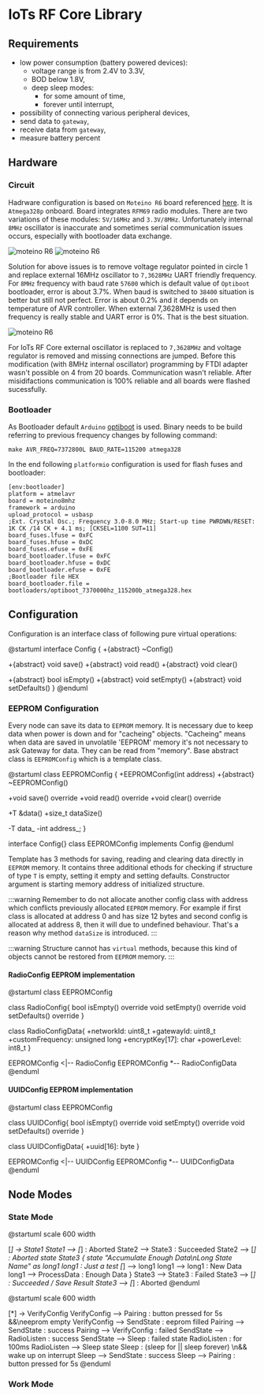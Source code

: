 # IoTs RF Core Library

## Requirements

- low power consumption (battery powered devices):
  - voltage range is from 2.4V to 3.3V,
  - BOD below 1.8V,
  - deep sleep modes: 
    - for some amount of time,
    - forever until interrupt,
- possibility of connecting various peripheral devices,
- send data to `gateway`,
- receive data from `gateway`,
- measure battery percent


## Hardware

### Circuit

Hadrware configuration is based on `Moteino R6` board referenced [here](https://lowpowerlab.com/shop/product/99). It is `Atmega328p` onboard. Board integrates `RFM69` radio modules. There are two variations of these modules: `5V/16MHz` and `3.3V/8MHz`. Unfortunately internal `8MHz` oscillator is inaccurate and sometimes serial communication issues occurs, especially with bootloader data exchange.

![moteino R6](./hardware/iots-rf-core/MoteinoR6_front.jpg)
![moteino R6](./hardware/iots-rf-core/MoteinoR6_Schematic.png)


Solution for above issues is to remove voltage regulator pointed in circle 1 and replace external 16MHz oscillator to `7,3628MHz` UART friendly frequency. For `8MHz` frequency with baud rate `57600` which is default value of `Optiboot` bootloader, error is about 3.7%. When baud is switched to `38400` situation is better but still not perfect. Error is about 0.2% and it depends on temperature of AVR controller. When external 7,3628MHz is used then frequency is really stable and UART error is 0%. That is the best situation.

![moteino R6](./hardware/iots-rf-core/avr_uart_freq.png)

For IoTs RF Core external oscillator is replaced to `7,3628MHz` and voltage regulator is removed and missing connections are jumped. Before this modification (with 8MHz internal oscillator) programming by FTDI adapter wasn't possible on 4 from 20 boards. Communication wasn't reliable. After misidifactions communication is 100% reliable and all boards were flashed sucessfully.

### Bootloader

As Bootloader default `Arduino` [optiboot](https://github.com/Optiboot/optiboot) is used. Binary needs to be build referring to previous frequency changes by following command:

```
make AVR_FREQ=7372800L BAUD_RATE=115200 atmega328
```

In the end following `platformio` configuration is used for flash fuses and bootloader:

```
[env:bootloader]
platform = atmelavr
board = moteino8mhz
framework = arduino
upload_protocol = usbasp
;Ext. Crystal Osc.; Frequency 3.0-8.0 MHz; Start-up time PWRDWN/RESET: 1K CK /14 CK + 4.1 ms; [CKSEL=1100 SUT=11] 
board_fuses.lfuse = 0xFC
board_fuses.hfuse = 0xDC
board_fuses.efuse = 0xFE
board_bootloader.lfuse = 0xFC
board_bootloader.hfuse = 0xDC
board_bootloader.efuse = 0xFE
;Bootloader file HEX
board_bootloader.file = bootloaders/optiboot_7370000hz_115200b_atmega328.hex
```

## Configuration

Configuration is an interface class of following pure virtual operations:

@startuml
interface Config {
  +{abstract} ~Config()

  +{abstract} void save()
  +{abstract} void read()
  +{abstract} void clear()

  +{abstract} bool isEmpty()
  +{abstract} void setEmpty()
  +{abstract} void setDefaults()
}
@enduml

### EEPROM Configuration

Every node can save its data to `EEPROM` memory. It is necessary due to keep data when power is down and for "cacheing" objects. "Cacheing" means when data are saved in unvolatile 'EEPROM' memory it's not necessary to ask Gateway for data. They can be read from "memory". Base abstract class is `EEPROMConfig` which is a template class.

@startuml
class EEPROMConfig<T> {
  +EEPROMConfig(int address)
  +{abstract} ~EEPROMConfig()

  +void save() override
  +void read() override
  +void clear() override

  +T &data()
  +size_t dataSize()

  -T data_
  -int address_;
}

interface Config{}
class EEPROMConfig<T> implements Config
@enduml

Template has 3 methods for saving, reading and clearing data directly in `EEPROM` memory. It contains three additional ethods for checking if structure of type `T` is empty, setting it empty and setting defaults. Constructor argument is starting memory address of initialized structure.

:::warning
Remember to do not allocate another config class with address which conflicts previously allocated `EEPROM` memory. For example if first class is allocated at address 0 and has size 12 bytes and second config is allocated at address 8, then it will due to undefined behaviour. That's a reason why method `dataSize` is introduced.
:::

:::warning
Structure cannot has `virtual` methods, because this kind of objects cannot be restored from `EEPROM` memory.
:::


#### RadioConfig EEPROM implementation

@startuml
class EEPROMConfig<RadioConfigData>

class RadioConfig{
  bool isEmpty() override
  void setEmpty() override
  void setDefaults() override
}

class RadioConfigData{
    +networkId: uint8_t
    +gatewayId: uint8_t
    +customFrequency: unsigned long
    +encryptKey[17]: char
    +powerLevel: int8_t
}

EEPROMConfig <|-- RadioConfig
EEPROMConfig *-- RadioConfigData
@enduml

#### UUIDConfig EEPROM implementation

@startuml
class EEPROMConfig<UUIDConfigData>

class UUIDConfig{
  bool isEmpty() override
  void setEmpty() override
  void setDefaults() override
}

class UUIDConfigData{
  +uuid[16]: byte
}

EEPROMConfig <|-- UUIDConfig
EEPROMConfig *-- UUIDConfigData
@enduml

## Node Modes

### State Mode

@startuml
scale 600 width

[*] -> State1
State1 --> [*] : Aborted
State2 --> State3 : Succeeded
State2 --> [*] : Aborted
state State3 {
  state "Accumulate Enough Data\nLong State Name" as long1
  long1 : Just a test
  [*] --> long1
  long1 --> long1 : New Data
  long1 --> ProcessData : Enough Data
}
State3 --> State3 : Failed
State3 --> [*] : Succeeded / Save Result
State3 --> [*] : Aborted
@enduml

@startuml
scale 600 width

[*] -> VerifyConfig
VerifyConfig --> Pairing : button pressed for 5s &&\neeprom empty
VerifyConfig --> SendState : eeprom filled
Pairing --> SendState : success
Pairing --> VerifyConfig : failed
SendState --> RadioListen : success
SendState --> Sleep : failed
state RadioListen : for 100ms
RadioListen --> Sleep
state Sleep : (sleep for <nodeSleepTime> || sleep forever) \n&& wake up on interrupt
Sleep --> SendState : success
Sleep --> Pairing : button pressed for 5s
@enduml

### Work Mode